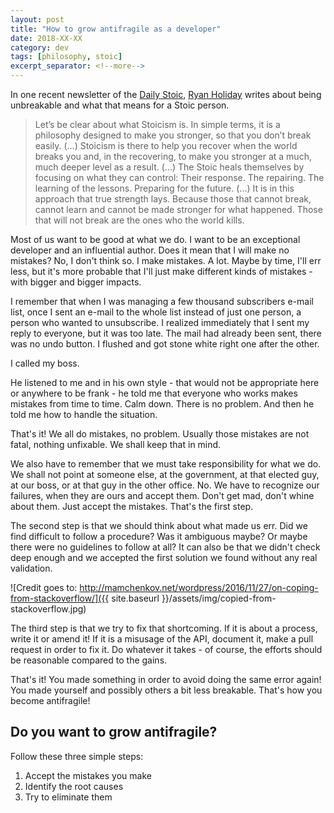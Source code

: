 ```yaml
---
layout: post
title: "How to grow antifragile as a developer"
date: 2018-XX-XX
category: dev
tags: [philosophy, stoic]
excerpt_separator: <!--more-->
---
```


In one recent newsletter of the [Daily Stoic](https://dailystoic.com/), [Ryan Holiday](https://ryanholiday.net/) writes about being unbreakable and what that means for a Stoic person.

<!--more-->

> Let’s be clear about what Stoicism is. In simple terms, it is a philosophy designed to make you stronger, so that you don’t break easily. (...) Stoicism is there to help you recover when the world breaks you and, in the recovering, to make you stronger at a much, much deeper level as a result. (...) The Stoic heals themselves by focusing on what they can control: Their response. The repairing. The learning of the lessons. Preparing for the future. (...) It is in this approach that true strength lays. Because those that cannot break, cannot learn and cannot be made stronger for what happened. Those that will not break are the ones who the world kills.

Most of us want to be good at what we do. I want to be an exceptional developer and an influential author. Does it mean that I will make no mistakes? No, I don't think so. I make mistakes. A lot. Maybe by time, I'll err less, but it's more probable that I'll just make different kinds of mistakes - with bigger and bigger impacts.

I remember that when I was managing a few thousand subscribers e-mail list, once I sent an e-mail to the whole list instead of just one person, a person who wanted to unsubscribe. I realized immediately that I sent my reply to everyone, but it was too late. The mail had already been sent, there was no undo button. I flushed and got stone white right one after the other. 

I called my boss. 

He listened to me and in his own style - that would not be appropriate here or anywhere to be frank - he told me that everyone who works makes mistakes from time to time. Calm down. There is no problem. And then he told me how to handle the situation.

That's it! We all do mistakes, no problem. Usually those mistakes are not fatal, nothing unfixable. We shall keep that in mind.

We also have to remember that we must take responsibility for what we do. We shall not point at someone else, at the government, at that elected guy, at our boss, or at that guy in the other office. No. We have to recognize our failures, when they are ours and accept them. Don't get mad, don't whine about them. Just accept the mistakes. That's the first step.

The second step is that we should think about what made us err. Did we find difficult to follow a procedure? Was it ambiguous maybe? Or maybe there were no guidelines to follow at all? It can also be that we didn't check deep enough and we accepted the first solution we found without any real validation.

![Credit goes to: http://mamchenkov.net/wordpress/2016/11/27/on-coping-from-stackoverflow/]({{ site.baseurl }}/assets/img/copied-from-stackoverflow.jpg)

The third step is that we try to fix that shortcoming. If it is about a process, write it or amend it! If it is a misusage of the API, document it, make a pull request in order to fix it. Do whatever it takes - of course, the efforts should be reasonable compared to the gains.

That's it! You made something in order to avoid doing the same error again! You made yourself and possibly others a bit less breakable. That's how you become antifragile!

## Do you want to grow antifragile?

Follow these three simple steps:

1. Accept the mistakes you make
2. Identify the root causes
3. Try to eliminate them